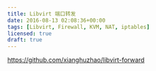```yaml
---
title: Libvirt 端口转发
date: 2016-08-13 02:08:36+00:00
tags: [Libvirt, Firewall, KVM, NAT, iptables]
licensed: true
draft: true
---
```


<https://github.com/xianghuzhao/libvirt-forward>
